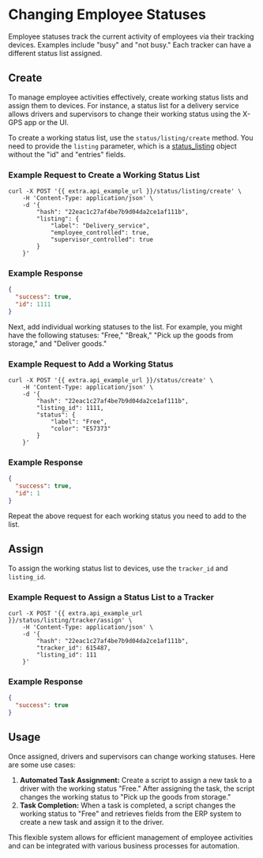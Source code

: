 # Changing Employee Statuses

Employee statuses track the current activity of employees via their tracking devices. Examples include "busy" and "not busy." Each tracker can have a different status list assigned.

## Create

To manage employee activities effectively, create working status lists and assign them to devices. For instance, a status list for a delivery service allows drivers and supervisors to change their working status using the X-GPS app or the UI.

To create a working status list, use the `status/listing/create` method. You need to provide the `listing` parameter, which is a [status\_listing](../../resources/tracker/status/listing/index.md#status-listing-object-structure) object without the "id" and "entries" fields.

### Example Request to Create a Working Status List

```shell
curl -X POST '{{ extra.api_example_url }}/status/listing/create' \
    -H 'Content-Type: application/json' \
    -d '{
        "hash": "22eac1c27af4be7b9d04da2ce1af111b",
        "listing": {
            "label": "Delivery_service",
            "employee_controlled": true,
            "supervisor_controlled": true
        }
    }'
```

### Example Response

```json
{
  "success": true,
  "id": 1111
}
```

Next, add individual working statuses to the list. For example, you might have the following statuses: "Free," "Break," "Pick up the goods from storage," and "Deliver goods."

### Example Request to Add a Working Status

```shell
curl -X POST '{{ extra.api_example_url }}/status/create' \
    -H 'Content-Type: application/json' \
    -d '{
        "hash": "22eac1c27af4be7b9d04da2ce1af111b",
        "listing_id": 1111,
        "status": {
            "label": "Free",
            "color": "E57373"
        }
    }'
```

### Example Response

```json
{
  "success": true,
  "id": 1
}
```

Repeat the above request for each working status you need to add to the list.

## Assign

To assign the working status list to devices, use the `tracker_id` and `listing_id`.

### Example Request to Assign a Status List to a Tracker

```shell
curl -X POST '{{ extra.api_example_url }}/status/listing/tracker/assign' \
    -H 'Content-Type: application/json' \
    -d '{
        "hash": "22eac1c27af4be7b9d04da2ce1af111b",
        "tracker_id": 615487,
        "listing_id": 111
    }'
```

### Example Response

```json
{
  "success": true
}
```

## Usage

Once assigned, drivers and supervisors can change working statuses. Here are some use cases:

1. **Automated Task Assignment:** Create a script to assign a new task to a driver with the working status "Free." After assigning the task, the script changes the working status to "Pick up the goods from storage."
2. **Task Completion:** When a task is completed, a script changes the working status to "Free" and retrieves fields from the ERP system to create a new task and assign it to the driver.

This flexible system allows for efficient management of employee activities and can be integrated with various business processes for automation.
